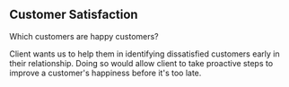 ## Customer Satisfaction
Which customers are happy customers?

Client wants us to help them in  identifying dissatisfied customers early in their relationship. Doing so would allow client to take proactive steps to improve a customer's happiness before it's too late.
